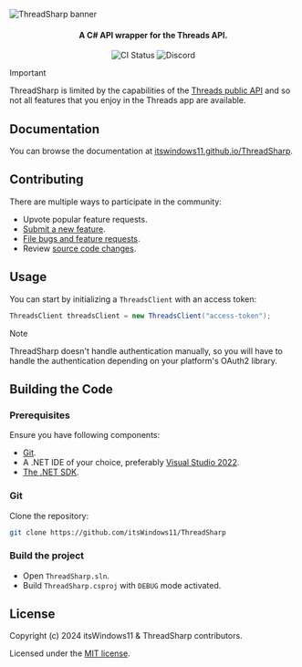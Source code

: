 ![ThreadSharp banner](https://github.com/itsWindows11/ThreadSharp/blob/main/assets/banner.png?raw=true)
<h4 align="center"> A C# API wrapper for the Threads API.</h4>
<p align="center">
  <a style="text-decoration:none" href="https://github.com/itsWindows11/ThreadSharp/actions/workflows/nuget.yml">
    <img src="https://github.com/itsWindows11/ThreadSharp/actions/workflows/nuget.yml/badge.svg" alt="CI Status" /></a>
  <!--<a style="text-decoration:none" href="https://discord.com/channels/714581497222398064/913496895006072843">
    <img src="https://img.shields.io/badge/discuss-on%20discord-5865F2" alt="Discord" /></a>-->
  <a style="text-decoration:none" href="https://www.nuget.org/packages/ThreadSharp">
    <img src="https://img.shields.io/nuget/v/ThreadSharp" alt="Discord" /></a>
</p>

> [!IMPORTANT]
> ThreadSharp is limited by the capabilities of the [Threads public API](https://developers.facebook.com/docs/threads/) and so not all features that you enjoy in the Threads app are available.

## Documentation

You can browse the documentation at [itswindows11.github.io/ThreadSharp](https://itswindows11.github.io/ThreadSharp/docs/).

## Contributing

There are multiple ways to participate in the community:

- Upvote popular feature requests.
- [Submit a new feature](https://github.com/itsWindows11/ThreadSharp/pulls).
- [File bugs and feature requests](https://github.com/itsWindows11/ThreadSharp/issues/new/choose).
- Review [source code changes](https://github.com/itsWindows11/ThreadSharp/commits).

## Usage

You can start by initializing a `ThreadsClient` with an access token:

```c#
ThreadsClient threadsClient = new ThreadsClient("access-token");
```

> [!NOTE]
> ThreadSharp doesn't handle authentication manually, so you will have to handle the authentication depending on your platform's OAuth2 library.

## Building the Code

### Prerequisites

Ensure you have following components:

- [Git](https://git-scm.com/).
- A .NET IDE of your choice, preferably [Visual Studio 2022](https://visualstudio.microsoft.com/vs/).
- [The .NET SDK](https://dotnet.microsoft.com/en-us/download/visual-studio-sdks).

### Git

Clone the repository:

```bash
git clone https://github.com/itsWindows11/ThreadSharp
```

### Build the project

- Open `ThreadSharp.sln`.
- Build `ThreadSharp.csproj` with `DEBUG` mode activated.

## License

Copyright (c) 2024 itsWindows11 & ThreadSharp contributors.

Licensed under the [MIT license](LICENSE).
